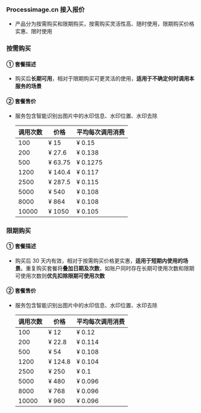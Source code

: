 ### Processimage.cn 接入报价

- 产品分为按需购买和限期购买，按需购买灵活性高、随时使用，限期购买价格实惠、限时使用

### 按需购买

#### ① 套餐描述

- 购买后**长期可用**，相对于限期购买可更灵活的使用，**适用于不确定何时调用本服务的场景**

#### ② 套餐售价

- 服务包含智能识别出图片中的水印信息、水印位置、水印去除

  | 调用次数 | 价格    | 平均每次调用消费 |
  | -------- | ------- | ---------------- |
  | 100      | ¥ 15    | ¥ 0.15           |
  | 200      | ¥ 27.6  | ¥ 0.138          |
  | 500      | ¥ 63.75 | ¥ 0.1275         |
  | 1200     | ¥ 140.4 | ¥ 0.117          |
  | 2500     | ¥ 287.5 | ¥ 0.115          |
  | 5000     | ¥ 540   | ¥ 0.108          |
  | 8000     | ¥ 864   | ¥ 0.108          |
  | 10000    | ¥ 1050  | ¥ 0.105          |

### 限期购买

#### ① 套餐描述

- 购买后 30 天内有效，相对于按需购买价格更实惠，**适用于短期内使用的场景**。重复购买套餐将**叠加日期及次数**，如账户同时存在长期可使用次数和限期可使用次数则**优先扣除限期可使用次数**

#### ② 套餐售价

- 服务包含智能识别出图片中的水印信息、水印位置、水印去除

  | 调用次数 | 价格    | 平均每次调用消费 |
  | -------- | ------- | ---------------- |
  | 100      | ¥ 12    | ¥ 0.12           |
  | 200      | ¥ 22.8  | ¥ 0.114          |
  | 500      | ¥ 54    | ¥ 0.108          |
  | 1200     | ¥ 124.8 | ¥ 0.104          |
  | 2500     | ¥ 250   | ¥ 0.1            |
  | 5000     | ¥ 480   | ¥ 0.096          |
  | 8000     | ¥ 768   | ¥ 0.096          |
  | 10000    | ¥ 960   | ¥ 0.096          |
